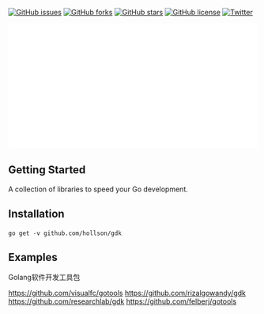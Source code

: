 [![GitHub issues](https://img.shields.io/github/issues/hollson/gdk)](https://github.com/hollson/gdk/issues)
[![GitHub forks](https://img.shields.io/github/forks/hollson/gdk)](https://github.com/hollson/gdk/network)
[![GitHub stars](https://img.shields.io/github/stars/hollson/gdk)](https://github.com/hollson/gdk/stargazers)
[![GitHub license](https://img.shields.io/github/license/hollson/gdk)](https://github.com/hollson/gdk/blob/master/LICENSE)
[![Twitter](https://img.shields.io/twitter/url?style=social)](https://twitter.com/intent/tweet?text=Wow:&url=https%3A%2F%2Fgithub.com%2Fhollson%2Fgdk)

![gdk](./gdk2.svg?description=1&language=1&pattern=Floating%20Cogs&theme=Light)

## Getting Started

A collection of libraries to speed your Go development.

## Installation

```shell
go get -v github.com/hollson/gdk
```

## Examples

Golang软件开发工具包

https://github.com/visualfc/gotools
https://github.com/rizalgowandy/gdk
https://github.com/researchlab/gdk
https://github.com/felberj/gotools

